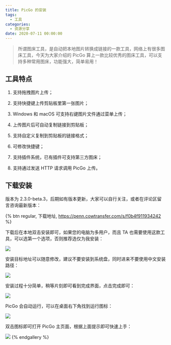 ```yaml
---
title: PicGo 的安装
tags:
  - 工具
categories:
  - 资源分享
date: 2020-07-11 00:00:00
---
```


> 所谓图床工具，是自动把本地图片转换成链接的一款工具，网络上有很多图床工具，今天为大家介绍的 PicGo 算上一款比较优秀的图床工具，可以支持多种常用图床，功能强大，简单易用！

<!-- more -->

## 工具特点

1. 支持拖拽图片上传；

2. 支持快捷键上传剪贴板里第一张图片；

3. Windows 和 macOS 可支持右键图片文件通过菜单上传；

4. 上传图片后可自动复制链接到剪贴板；

5. 支持自定义复制到剪贴板的链接格式；

6. 可修改快捷键；

7. 支持插件系统，已有插件可支持第三方图床；

8. 支持通过发送 HTTP 请求调用 PicGo 上传。

## 下载安装

版本为 2.3.0-beta.3，后期如有版本更新，大家可以自行关注，或者在评论区留言咨询最新版本：

{% btn regular, 下载地址, https://penn.cowtransfer.com/s/f0b4f911934242 %}

下载后在本地双击安装即可，如果您的电脑为多用户，而且 TA 也需要使用这款工具，可以选第一个选项，否则推荐选仅为我安装：

![](https://cdn.dusays.com/2020/07/240-1.jpg)

安装目标地址可以随意修改，建议不要安装到系统盘，同时进来不要使用中文安装路径：

![](https://cdn.dusays.com/2020/07/240-2.jpg)

安装过程十分简单，稍等片刻即可看到完成界面，点击完成即可：

![](https://cdn.dusays.com/2020/07/240-3.jpg)

PicGo 会自动运行，可以在桌面右下角找到运行图标：

![](https://cdn.dusays.com/2020/07/240-4.jpg)

双击图标即可打开 PicGo 主页面，根据上面提示即可快速上手：

![](https://cdn.dusays.com/2020/07/240-5.jpg)
{% endgallery %}